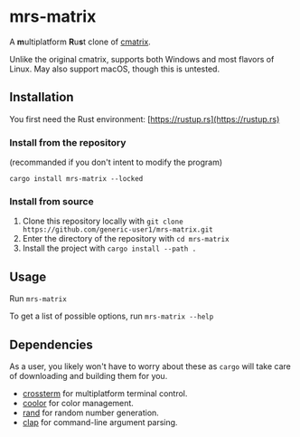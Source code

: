 # mrs-matrix

A **m**ultiplatform **R**u**s**t clone of [cmatrix](https://github.com/abishekvashok/cmatrix).

Unlike the original cmatrix, supports both Windows and most flavors of Linux. May also support macOS, though this is untested.

## Installation

You first need the Rust environment: [https://rustup.rs](https://rustup.rs)

### Install from the repository

(recommanded if you don't intent to modify the program)

    cargo install mrs-matrix --locked

### Install from source

1. Clone this repository locally with `git clone https://github.com/generic-user1/mrs-matrix.git`
2. Enter the directory of the repository with `cd mrs-matrix`
3. Install the project with `cargo install --path .`

## Usage

Run `mrs-matrix`

To get a list of possible options, run `mrs-matrix --help`

## Dependencies

As a user, you likely won't have to worry about these as `cargo` will take care of downloading and building them for you.

- [crossterm](https://github.com/crossterm-rs/crossterm) for multiplatform terminal control.
- [coolor](https://github.com/Canop/coolor) for color management.
- [rand](https://github.com/rust-random/rand) for random number generation.
- [clap](https://github.com/clap-rs/clap) for command-line argument parsing.
